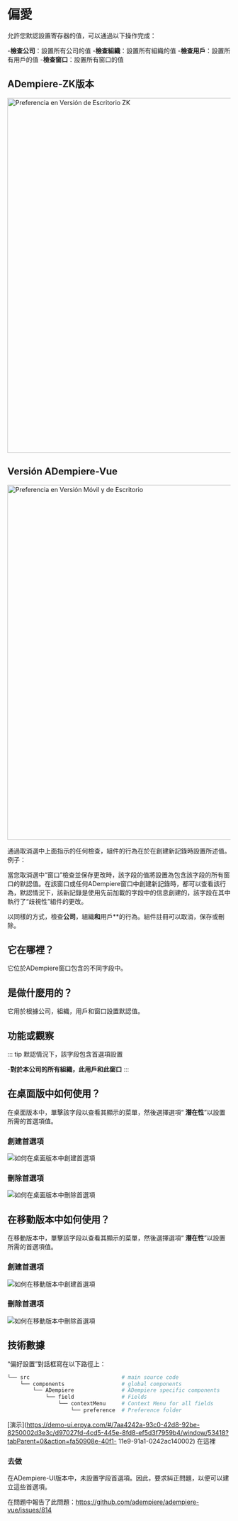 # 偏愛

允許您默認設置寄存器的值，可以通過以下操作完成：

  -**檢查公司**：設置所有公司的值
  -**檢查組織**：設置所有組織的值
  -**檢查用戶**：設置所有用戶的值
  -**檢查窗口**：設置所有窗口的值

## ADempiere-ZK版本

<img :src="$withBase('/images/components/preference/zk-desktop-version-preference.png')" alt="Preferencia en Versión de Escritorio ZK" width="800px">

## Versión ADempiere-Vue

<img :src="$withBase('/images/components/preference/preference-desktop-mobile.png')" alt="Preferencia en Versión Móvil y de Escritorio" width="800px">

通過取消選中上面指示的任何檢查，組件的行為在於在創建新記錄時設置所述值。例子：

  當您取消選中“窗口”檢查並保存更改時，該字段的值將設置為包含該字段的所有窗口的默認值。在該窗口或任何ADempiere窗口中創建新記錄時，都可以查看該行為，默認情況下，該新記錄是使用先前加載的字段中的信息創建的，該字段在其中執行了“歧視性”組件的更改。

以同樣的方式，檢查**公司**，組織**和**用戶**的行為。組件註冊可以取消，保存或刪除。

## 它在哪裡？

它位於ADempiere窗口包含的不同字段中。

## 是做什麼用的？

它用於根據公司，組織，用戶和窗口設置默認值。

## 功能或觀察

::: tip
默認情況下，該字段包含首選項設置

  -**對於本公司的所有組織，此用戶和此窗口**
:::

## 在桌面版中如何使用？

在桌面版本中，單擊該字段以查看其顯示的菜單，然後選擇選項“ **潛在性**”以設置所需的首選項值。

### 創建首選項

![如何在桌面版本中創建首選項]('/images/components/preference/zk-desktop-version-preference.gif' "如何在桌面版本中創建首選項")

### 刪除首選項

![如何在桌面版本中刪除首選項]('/images/components/preference/zk-desktop-version-preference.gif' "如何在桌面版本中刪除首選項")

## 在移動版本中如何使用？

在移動版本中，單擊該字段以查看其顯示的菜單，然後選擇選項“ **潛在性**”以設置所需的首選項值。

### 創建首選項

![如何在移動版本中創建首選項]('/images/components/preference/preference-desktop-mobile.gif' "如何在移動版本中創建首選項")

### 刪除首選項

![如何在移動版本中刪除首選項]('/images/components/preference/preference-desktop-mobile.gif' "如何在移動版本中刪除首選項")

## 技術數據


“偏好設置”對話框寫在以下路徑上：

```bash
└── src                             # main source code
    └── components                  # global components
        └── ADempiere               # ADempiere specific components
            └── field               # Fields
                └── contextMenu     # Context Menu for all fields
                    └── preference  # Preference folder

```
[演示](https://demo-ui.erpya.com/#/7aa4242a-93c0-42d8-92be-8250002d3e3c/d97027fd-4cd5-445e-8fd8-ef5d3f7959b4/window/53418?tabParent=0&action=fa50908e-40f1- 11e9-91a1-0242ac140002) 在這裡

### 去做

在ADempiere-UI版本中，未設置字段首選項。因此，要求糾正問題，以便可以建立這些首選項。

在問題中報告了此問題：https://github.com/adempiere/adempiere-vue/issues/814